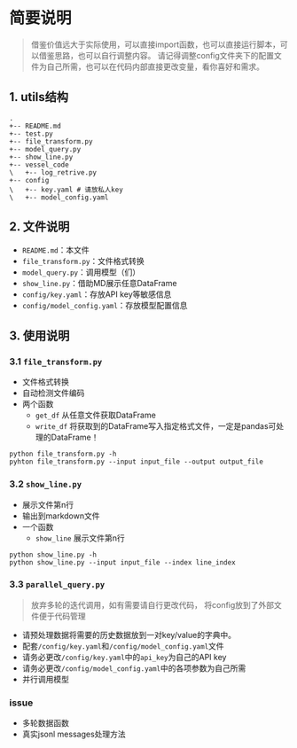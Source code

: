 # 简要说明

> 借鉴价值远大于实际使用，可以直接import函数，也可以直接运行脚本，可以借鉴思路，也可以自行调整内容。
> 请记得调整config文件夹下的配置文件为自己所需，也可以在代码内部直接更改变量，看你喜好和需求。

## 1. utils结构

```shell
.
+-- README.md
+-- test.py
+-- file_transform.py
+-- model_query.py
+-- show_line.py
+-- vessel_code
\   +-- log_retrive.py
+-- config
\   +-- key.yaml # 请放私人key
\   +-- model_config.yaml
```

## 2. 文件说明

- `README.md`：本文件
- `file_transform.py`：文件格式转换
- `model_query.py`：调用模型（们）
- `show_line.py`：借助MD展示任意DataFrame
- `config/key.yaml`：存放API key等敏感信息
- `config/model_config.yaml`：存放模型配置信息

## 3. 使用说明

### 3.1 `file_transform.py`

- 文件格式转换
- 自动检测文件编码
- 两个函数
  - `get_df` 从任意文件获取DataFrame
  - `write_df` 将获取到的DataFrame写入指定格式文件，一定是pandas可处理的DataFrame！

```shell
python file_transform.py -h
pyhton file_transform.py --input input_file --output output_file
```

### 3.2 `show_line.py`

- 展示文件第n行
- 输出到markdown文件
- 一个函数
  - `show_line` 展示文件第n行

```shell
python show_line.py -h
python show_line.py --input input_file --index line_index
```

### 3.3 `parallel_query.py`

> 放弃多轮的迭代调用，如有需要请自行更改代码，
> 将config放到了外部文件便于代码管理

- 请预处理数据将需要的历史数据放到一对key/value的字典中。
- 配套`/config/key.yaml`和`/config/model_config.yaml`文件
- 请务必更改`/config/key.yaml`中的`api_key`为自己的API key
- 请务必更改`/config/model_config.yaml`中的各项参数为自己所需
- 并行调用模型

### issue

- 多轮数据函数
- 真实jsonl messages处理方法
